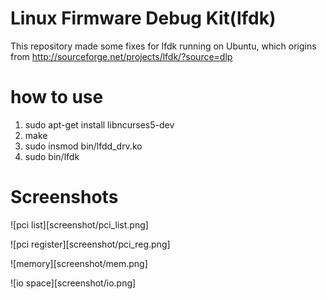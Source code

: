 Linux Firmware Debug Kit(lfdk)
====

This repository made some fixes for lfdk running on Ubuntu, which origins from http://sourceforge.net/projects/lfdk/?source=dlp

how to use
====

1. sudo apt-get install libncurses5-dev
2. make
3. sudo insmod bin/lfdd_drv.ko
4. sudo bin/lfdk

Screenshots
====

![pci list][screenshot/pci_list.png]

![pci register][screenshot/pci_reg.png]

![memory][screenshot/mem.png]

![io space][screenshot/io.png]
